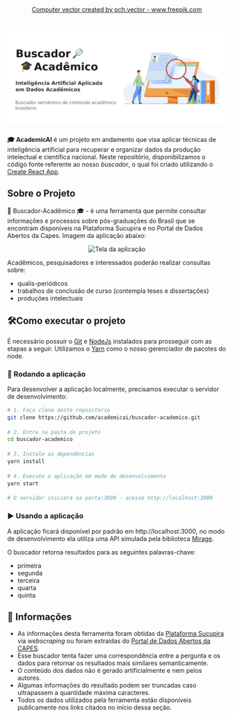 <div align="center">
<a href='https://www.freepik.com/vectors/computer'>Computer vector created by pch.vector - www.freepik.com</a></div>
<h1 align="center">
    <img alt="🔎 Buscador-Acadêmico 🎓" title="#BuscadorAcadêmico" src="banner.png" />
</h1>

**🎓 AcademicAI** é um projeto em andamento que visa aplicar técnicas de inteligência artificial para recuperar e organizar dados da produção intelectual e científica nacional. Neste repositório, disponibilizamos o código fonte referente ao nosso _buscador_, o qual foi criado utilizando o [Create React App](https://github.com/facebook/create-react-app).

## Sobre o Projeto

🔎 Buscador-Acadêmico 🎓 - é uma ferramenta que permite consultar informações e processos sobre pós-graduações do Brasil que se encontram disponíveis na Plataforma Sucupira e no Portal de Dados Abertos da Capes. Imagem da aplicação abaixo:

<div align="center">
<img src="https://user-images.githubusercontent.com/8815320/147611552-d6800056-00a0-4dc7-96dd-008dddfacf7d.png" alt="Tela da aplicação" height=300/>
</div>

Acadêmicos, pesquisadores e interessados poderão realizar consultas sobre:

- qualis-periódicos
- trabalhos de conclusão de curso (contempla teses e dissertações)
- produções intelectuais

## :hammer_and_wrench:Como executar o projeto

É necessário possuir o [Git](https://git-scm.com/) e [NodeJs](https://nodejs.org/en/) instalados para prosseguir com as etapas a seguir. Utilizamos o [Yarn](https://yarnpkg.com/) como o nosso gerenciador de pacotes do node.

### :game_die: Rodando a aplicação

Para desenvolver a aplicação localmente, precisamos executar o servidor de desenvolvimento:

```bash
# 1. Faça clone deste repositório
git clone https://github.com/academicai/buscador-academico.git

# 2. Entre na pasta do projeto 
cd buscador-academico

# 3. Instale as dependências
yarn install

# 4. Execute a aplicação em modo de desenvolvimento
yarn start

# O servidor iniciará na porta:3000 - acesse http://localhost:3000
```

### :arrow_forward: Usando a aplicação

A aplicação ficará disponível por padrão em http://localhost:3000, no modo de desenvolvimento ela utiliza uma API simulada pela biblioteca [Mirage](https://miragejs.com/).

O buscador retorna resultados para as seguintes palavras-chave:

- primeira
- segunda
- terceira
- quarta
- quinta

## :rotating_light: ​Informações

-   As informações desta ferramenta foram obtidas da [Plataforma Sucupira](https://sucupira.capes.gov.br/sucupira/) via _webscraping_ ou  foram extraídas do [Portal de Dados Abertos da CAPES](https://dadosabertos.capes.gov.br/).
-   Esse buscador tenta fazer uma correspondência entre a pergunta e os dados para retornar os resultados mais similares semanticamente.
-   O conteúdo dos dados não é gerado artificialmente e nem pelos autores.
-   Algumas informações do resultado podem ser truncadas caso ultrapassem a quantidade máxima caracteres.
-   Todos os dados utilizados pela ferramenta estão disponíveis publicamente nos links citados no início dessa seção.
